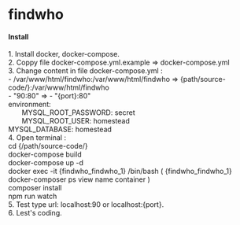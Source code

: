 # findwho
<h4>Install</h4>
1. Install docker, docker-compose.<br/>
2. Coppy file docker-compose.yml.example => docker-compose.yml<br/>
3. Change content in file docker-compose.yml :<br/>
    -  /var/www/html/findwho:/var/www/html/findwho => {path/source-code/}:/var/www/html/findwho<br/>
    - "90:80" => - "{port}:80"<br/>
     environment:<br/>
        MYSQL_ROOT_PASSWORD: secret<br/>
        MYSQL_ROOT_USER: homestead<br/>
        MYSQL_DATABASE: homestead<br/>
4. Open terminal :<br/>
  cd {/path/source-code/}<br/>
  docker-compose build<br/>
  docker-compose up -d<br/>
  docker exec -it {findwho_findwho_1} /bin/bash ( {findwho_findwho_1} docker-composer ps view name container )<br/>
  composer install<br/>
  npm run watch<br/>
5. Test type url: localhost:90 or localhost:{port}.<br/>
6. Lest's coding.
